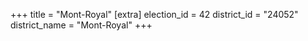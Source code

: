 +++
title = "Mont-Royal"
[extra]
election_id = 42
district_id = "24052"
district_name = "Mont-Royal"
+++
